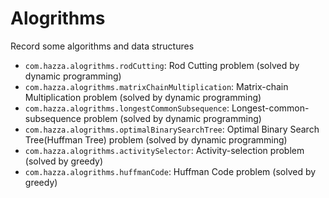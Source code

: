 # Alogrithms
Record some algorithms and data structures

- `com.hazza.alogrithms.rodCutting`:  Rod Cutting problem (solved by dynamic programming)
- `com.hazza.alogrithms.matrixChainMultiplication`: Matrix-chain Multiplication problem (solved by dynamic programming)
- `com.hazza.alogrithms.longestCommonSubsequence`: Longest-common-subsequence problem (solved by dynamic programming)
- `com.hazza.alogrithms.optimalBinarySearchTree`: Optimal Binary Search Tree(Huffman Tree) problem (solved by dynamic programming)
- `com.hazza.alogrithms.activitySelector`: Activity-selection problem (solved by greedy)
- `com.hazza.alogrithms.huffmanCode`: Huffman Code problem (solved by greedy)
